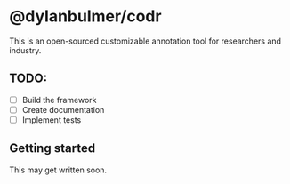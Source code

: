 # @dylanbulmer/codr

This is an open-sourced customizable annotation tool for researchers and industry.

## TODO:

- [ ] Build the framework
- [ ] Create documentation
- [ ] Implement tests

## Getting started

This may get written soon.